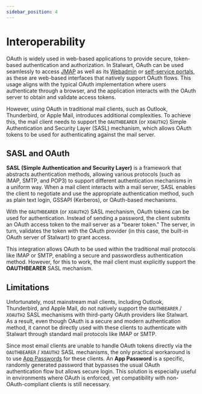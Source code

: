 ```yaml
---
sidebar_position: 4
---
```


# Interoperability

OAuth is widely used in web-based applications to provide secure, token-based authentication and authorization. In Stalwart, OAuth can be used seamlessly to access [JMAP](/docs/http/jmap/overview) as well as its [Webadmin](/docs/management/webadmin/overview) or [self-service portals](/docs/management/webadmin/selfservice), as these are web-based interfaces that natively support OAuth flows. This usage aligns with the typical OAuth implementation where users authenticate through a browser, and the application interacts with the OAuth server to obtain and validate access tokens.

However, using OAuth in traditional mail clients, such as Outlook, Thunderbird, or Apple Mail, introduces additional complexities. To achieve this, the mail client needs to support the `OAUTHBEARER` (or `XOAUTH2`) Simple Authentication and Security Layer (SASL) mechanism, which allows OAuth tokens to be used for authenticating against the mail server.

## SASL and OAuth

**SASL (Simple Authentication and Security Layer)** is a framework that abstracts authentication methods, allowing various protocols (such as IMAP, SMTP, and POP3) to support different authentication mechanisms in a uniform way. When a mail client interacts with a mail server, SASL enables the client to negotiate and use the appropriate authentication method, such as plain text login, GSSAPI (Kerberos), or OAuth-based mechanisms.

With the `OAUTHBEARER` (or `XOAUTH2`) SASL mechanism, OAuth tokens can be used for authentication. Instead of sending a password, the client submits an OAuth access token to the mail server as a "bearer token." The server, in turn, validates the token with the OAuth provider (in this case, the built-in OAuth server of Stalwart) to grant access.

This integration allows OAuth to be used within the traditional mail protocols like IMAP or SMTP, enabling a secure and passwordless authentication method. However, for this to work, the mail client must explicitly support the **OAUTHBEARER** SASL mechanism.

## Limitations

Unfortunately, most mainstream mail clients, including Outlook, Thunderbird, and Apple Mail, do not natively support the `OAUTHBEARER` / `XOAUTH2` SASL mechanisms with third-party OAuth providers like Stalwart. As a result, even though OAuth is a secure and modern authentication method, it cannot be directly used with these clients to authenticate with Stalwart through standard mail protocols like IMAP or SMTP.

Since most email clients are unable to handle OAuth tokens directly via the `OAUTHBEARER` / `XOAUTH2` SASL mechanisms, the only practical workaround is to use [App Passwords](/docs/auth/authentication/app-password) for these clients. An **App Password** is a specific, randomly generated password that bypasses the usual OAuth authentication flow but allows secure login. This solution is especially useful in environments where OAuth is enforced, yet compatibility with non-OAuth-compliant clients is still necessary.
